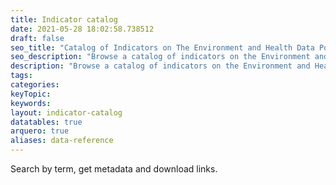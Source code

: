 ```yaml
---
title: Indicator catalog
date: 2021-05-28 18:02:58.738512
draft: false
seo_title: "Catalog of Indicators on The Environment and Health Data Portal"
seo_description: "Browse a catalog of indicators on the Environment and Health Data Portal."
description: "Browse a catalog of indicators on the Environment and Health Data Portal."
tags: 
categories: 
keyTopic: 
keywords: 
layout: indicator-catalog
datatables: true
arquero: true
aliases: data-reference
---
```


Search by term, get metadata and download links.
